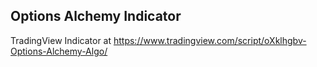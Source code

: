 ## Options Alchemy Indicator

TradingView Indicator at https://www.tradingview.com/script/oXklhgbv-Options-Alchemy-Algo/

